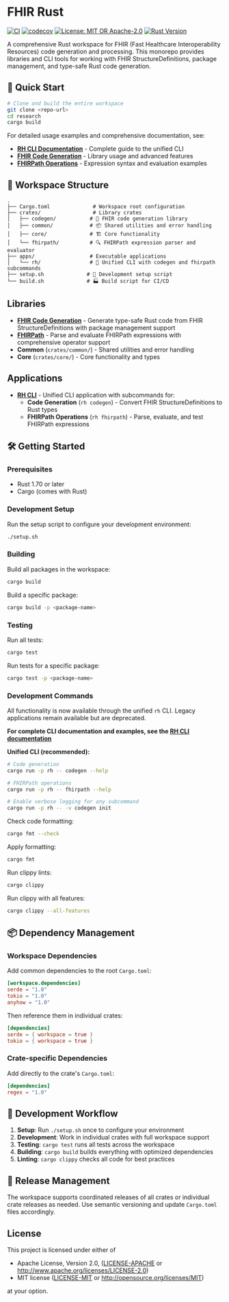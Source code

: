 # FHIR Rust

[![CI](https://github.com/reason-healthcare/rh/workflows/CI/badge.svg)](https://github.com/reason-healthcare/rh/actions)
[![codecov](https://codecov.io/gh/reason-healthcare/rh/branch/main/graph/badge.svg)](https://codecov.io/gh/reason-healthcare/rh)
[![License: MIT OR Apache-2.0](https://img.shields.io/badge/license-MIT%20OR%20Apache--2.0-blue.svg)](LICENSE-MIT)
[![Rust Version](https://img.shields.io/badge/rust-1.70%2B-orange.svg)](https://www.rust-lang.org)

A comprehensive Rust workspace for FHIR (Fast Healthcare Interoperability Resources) code generation and processing. This monorepo provides libraries and CLI tools for working with FHIR StructureDefinitions, package management, and type-safe Rust code generation.

## 🚀 Quick Start

```bash
# Clone and build the entire workspace
git clone <repo-url>
cd research
cargo build
```

For detailed usage examples and comprehensive documentation, see:
- **[RH CLI Documentation](apps/rh/README.md)** - Complete guide to the unified CLI
- **[FHIR Code Generation](crates/codegen/README.md)** - Library usage and advanced features
- **[FHIRPath Operations](crates/fhirpath/README.md)** - Expression syntax and evaluation examples

## 📁 Workspace Structure

```
.
├── Cargo.toml              # Workspace root configuration
├── crates/                 # Library crates
│   ├── codegen/           # 🔧 FHIR code generation library
│   ├── common/            # 📦 Shared utilities and error handling  
│   ├── core/              # 🏗️ Core functionality
│   └── fhirpath/          # 🔍 FHIRPath expression parser and evaluator
├── apps/                  # Executable applications
│   └── rh/                # 🎯 Unified CLI with codegen and fhirpath subcommands
├── setup.sh              # 🔨 Development setup script
└── build.sh              # 🏭 Build script for CI/CD
```

## Libraries

- **[FHIR Code Generation](crates/codegen/README.md)** - Generate type-safe Rust code from FHIR StructureDefinitions with package management support
- **[FHIRPath](crates/fhirpath/README.md)** - Parse and evaluate FHIRPath expressions with comprehensive operator support
- **Common** (`crates/common/`) - Shared utilities and error handling
- **Core** (`crates/core/`) - Core functionality and types

## Applications

- **[RH CLI](apps/rh/README.md)** - Unified CLI application with subcommands for:
  - **Code Generation** (`rh codegen`) - Convert FHIR StructureDefinitions to Rust types
  - **FHIRPath Operations** (`rh fhirpath`) - Parse, evaluate, and test FHIRPath expressions  

## 🛠️ Getting Started

### Prerequisites

- Rust 1.70 or later
- Cargo (comes with Rust)

### Development Setup

Run the setup script to configure your development environment:

```bash
./setup.sh
```

### Building

Build all packages in the workspace:

```bash
cargo build
```

Build a specific package:

```bash
cargo build -p <package-name>
```

### Testing

Run all tests:

```bash
cargo test
```

Run tests for a specific package:

```bash
cargo test -p <package-name>
```

### Development Commands

All functionality is now available through the unified `rh` CLI. Legacy applications remain available but are deprecated.

**For complete CLI documentation and examples, see the [RH CLI documentation](apps/rh/README.md)**

**Unified CLI (recommended):**
```bash
# Code generation
cargo run -p rh -- codegen --help

# FHIRPath operations  
cargo run -p rh -- fhirpath --help

# Enable verbose logging for any subcommand
cargo run -p rh -- -v codegen init
```

Check code formatting:

```bash
cargo fmt --check
```

Apply formatting:

```bash
cargo fmt
```

Run clippy lints:

```bash
cargo clippy
```

Run clippy with all features:

```bash
cargo clippy --all-features
```

## 📦 Dependency Management

### Workspace Dependencies

Add common dependencies to the root `Cargo.toml`:

```toml
[workspace.dependencies]
serde = "1.0"
tokio = "1.0"
anyhow = "1.0"
```

Then reference them in individual crates:

```toml
[dependencies]
serde = { workspace = true }
tokio = { workspace = true }
```

### Crate-specific Dependencies

Add directly to the crate's `Cargo.toml`:

```toml
[dependencies]
regex = "1.0"
```

## 🔄 Development Workflow

1. **Setup**: Run `./setup.sh` once to configure your environment
2. **Development**: Work in individual crates with full workspace support
3. **Testing**: `cargo test` runs all tests across the workspace
4. **Building**: `cargo build` builds everything with optimized dependencies
5. **Linting**: `cargo clippy` checks all code for best practices

## 🚀 Release Management

The workspace supports coordinated releases of all crates or individual crate releases as needed. Use semantic versioning and update `Cargo.toml` files accordingly.

## License

This project is licensed under either of

- Apache License, Version 2.0, ([LICENSE-APACHE](LICENSE-APACHE) or http://www.apache.org/licenses/LICENSE-2.0)
- MIT license ([LICENSE-MIT](LICENSE-MIT) or http://opensource.org/licenses/MIT)

at your option.
